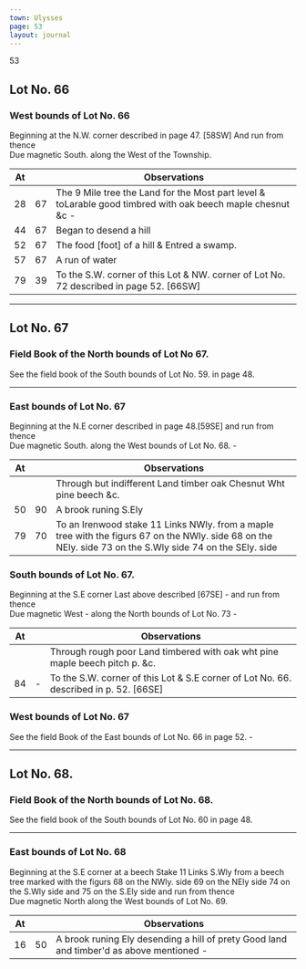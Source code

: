 ```yaml
---
town: Ulysses
page: 53
layout: journal
---
```


53

## Lot No. 66

### West bounds of Lot No. 66

Beginning at the N.W. corner  described in page 47. [58SW] And run from thence \
Due magnetic South. along the West of the Township.

| At |    | Observations |
| -- | -- | ------------ |
| 28 | 67 | The 9 Mile tree the Land for the Most part level & toLarable good timbred with oak beech maple chesnut &c -
| 44 | 67 | Began to desend a hill
| 52 | 67 | The food [foot] of a hill & Entred a swamp.
| 57 | 67 | A run of water
| 79 | 39 | To the S.W. corner of this Lot & NW. corner of Lot No. 72 described in page 52. [66SW]

---

## Lot No. 67

### Field Book of the North bounds of Lot No 67.

See the field book of the South bounds of Lot No. 59. in page 48.

---

### East bounds of Lot No. 67

Beginning at the N.E corner described in page 48.[59SE] and run from thence \
Due magnetic South. along the West bounds of Lot No. 68. -

| At |    | Observations |
| -- | -- | ------------ |
| | | Through but indifferent Land timber oak Chesnut Wht pine beech &c.
| 50 | 90 | A brook runing S.Ely
| 79 | 70 | To an Irenwood stake 11 Links NWly. from a maple tree with the figurs 67 on the NWly. side 68 on the NEly. side 73 on the S.Wly side 74 on the SEly. side

### South bounds of Lot No. 67.

Beginning at the S.E corner Last above described [67SE] - and run from thence \
Due magnetic West - along the North bounds of Lot No. 73 -

| At |    | Observations |
| -- | -- | ------------ |
| | | Through rough poor Land timbered with oak wht pine maple beech pitch p. &c.
| 84 | - | To the S.W. corner of this Lot & S.E corner of Lot No. 66. described in p. 52. [66SE]

### West bounds of Lot No. 67

See the field Book of the East bounds of Lot No. 66 in page 52. -

---

## Lot No. 68.

### Field Book of the North bounds of Lot No. 68.

See the field book of the South bounds of Lot No. 60 in page 48.

---

### East bounds of Lot No. 68

Beginning at the S.E corner at a beech Stake 11 Links S.Wly from a beech tree
marked with the figurs 68 on the NWly. side 69 on the NEly side 74 on the S.Wly side and 75 on the S.Ely side and run from thence \
Due magnetic North along the West bounds of Lot No. 69.

| At |    | Observations |
| -- | -- | ------------ |
| 16 | 50 | A brook runing Ely desending a hill of prety Good land and timber'd as above mentioned -
